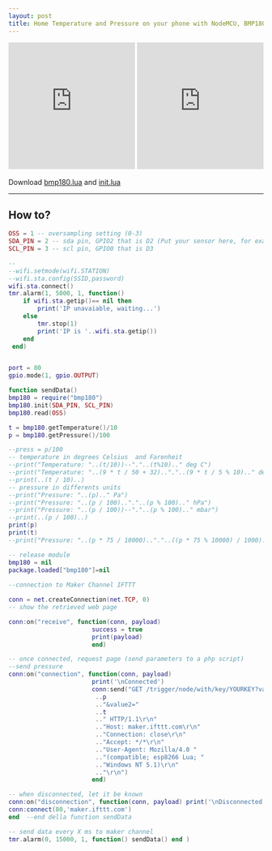 ```yaml
---
layout: post
title: Home Temperature and Pressure on your phone with NodeMCU, BMP180, IFTTT and Numerous app
---
```




<iframe src="http://n.numerousapp.com/e/iiohyve4p7w7?borderColor=F4F4F4" width="250" height="250" frameBorder="0" seamless scrolling="no"></iframe>


<iframe src="http://n.numerousapp.com/e/tn42h1irilpk?borderColor=F4F4F4" width="250" height="250" frameBorder="0" seamless scrolling="no"></iframe>

Download [bmp180.lua]({{site.baseurl}}/files/bmp180.lua) and [init.lua]({{site.baseurl}}/files/init.lua)



---
## How to?











``` Lua
OSS = 1 -- oversampling setting (0-3)
SDA_PIN = 2 -- sda pin, GPIO2 that is D2 (Put your sensor here, for example on pin 1 and 2 doesn't work, who knows why)
SCL_PIN = 3 -- scl pin, GPIO0 that is D3

--
--wifi.setmode(wifi.STATION)
--wifi.sta.config(SSID,password)
wifi.sta.connect()
tmr.alarm(1, 5000, 1, function() 
    if wifi.sta.getip()== nil then
        print('IP unavaiable, waiting...') 
    else
        tmr.stop(1)
        print('IP is '..wifi.sta.getip())
    end
 end)


port = 80
gpio.mode(1, gpio.OUTPUT)

function sendData()
bmp180 = require("bmp180")
bmp180.init(SDA_PIN, SCL_PIN)
bmp180.read(OSS)

t = bmp180.getTemperature()/10
p = bmp180.getPressure()/100

--press = p/100
-- temperature in degrees Celsius  and Farenheit
--print("Temperature: "..(t/10))--"."..(t%10).." deg C")
--print("Temperature: "..(9 * t / 50 + 32).."."..(9 * t / 5 % 10).." deg F")
--print(..(t / 10)..)
-- pressure in differents units
--print("Pressure: "..(p).." Pa")
--print("Pressure: "..(p / 100).."."..(p % 100).." hPa")
--print("Pressure: "..(p / 100))--"."..(p % 100).." mbar")
--print(..(p / 100)..)
print(p)
print(t)
--print("Pressure: "..(p * 75 / 10000).."."..((p * 75 % 10000) / 1000).." mmHg")

-- release module
bmp180 = nil
package.loaded["bmp180"]=nil
  
--connection to Maker Channel IFTTT

conn = net.createConnection(net.TCP, 0) 
-- show the retrieved web page

conn:on("receive", function(conn, payload) 
                       success = true
                       print(payload) 
                       end) 

-- once connected, request page (send parameters to a php script)
--send pressure
conn:on("connection", function(conn, payload) 
                       print('\nConnected') 
                       conn:send("GET /trigger/node/with/key/YOURKEY?value1="
                        ..p
						.."&value2="
						..t
						.." HTTP/1.1\r\n" 
                        .."Host: maker.ifttt.com\r\n" 
                        .."Connection: close\r\n"
                        .."Accept: */*\r\n" 
                        .."User-Agent: Mozilla/4.0 "
                        .."(compatible; esp8266 Lua; "
                        .."Windows NT 5.1)\r\n" 
                        .."\r\n")
                       end) 

-- when disconnected, let it be known
conn:on("disconnection", function(conn, payload) print('\nDisconnected') end)	   
conn:connect(80,'maker.ifttt.com') 
end  --end della function sendData

-- send data every X ms to maker channel
tmr.alarm(0, 15000, 1, function() sendData() end )
```

